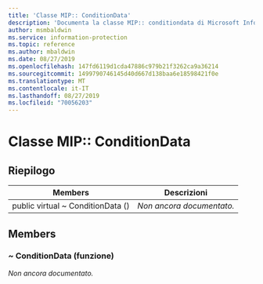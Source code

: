 ```yaml
---
title: 'Classe MIP:: ConditionData'
description: 'Documenta la classe MIP:: conditiondata di Microsoft Information Protection (MIP) SDK.'
author: msmbaldwin
ms.service: information-protection
ms.topic: reference
ms.author: mbaldwin
ms.date: 08/27/2019
ms.openlocfilehash: 147fd6119d1cda47886c979b21f3262ca9a36214
ms.sourcegitcommit: 1499790746145d40d667d138baa6e18598421f0e
ms.translationtype: MT
ms.contentlocale: it-IT
ms.lasthandoff: 08/27/2019
ms.locfileid: "70056203"
---
```

# <a name="class-mipconditiondata"></a>Classe MIP:: ConditionData 
  
## <a name="summary"></a>Riepilogo
 Members                        | Descrizioni                                
--------------------------------|---------------------------------------------
public virtual ~ ConditionData ()  | _Non ancora documentato._
  
## <a name="members"></a>Members
  
### <a name="conditiondata-function"></a>~ ConditionData (funzione)
_Non ancora documentato._
